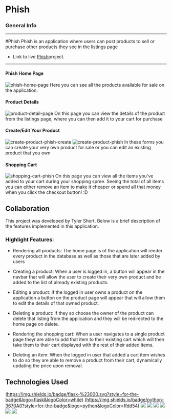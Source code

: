 # Phish


### General Info
***
#Phish
Phish is an application where users can post products to sell or purchase other products they see in the listings page
* Link to live [Phish](https://phish.onrender.com/)project.
***

#### Phish Home Page
![phish-home-page](https://user-images.githubusercontent.com/93847457/211180919-cac9ce3e-3828-4562-b08a-ba909ebad5a0.png)
Here you can see all the products available for sale on the application.

#### Product Details
![product-detail-page](https://user-images.githubusercontent.com/93847457/211181021-21dbcc16-474a-4e9e-a5ae-b8d32d381137.png)
On this page you can view the details of the product from the listings page, where you can then add it to your cart for purchase

#### Create/Edit Your Product
![create-product-phish-create](https://user-images.githubusercontent.com/93847457/211181094-be4dcd93-7bf7-4c71-9f76-7920bf716f84.png)
![create-product-phish](https://user-images.githubusercontent.com/93847457/211181068-34459dbe-e46a-41da-9687-7490f80eed4f.png)
In these forms you can create your very own product for sale or you can edit an existing product that you own

#### Shopping Cart
![shopping-cart-phish](https://user-images.githubusercontent.com/93847457/211181141-bc938f64-bb5c-4076-a2aa-e5c26060dda0.png)
On this page you can view all the items you've added to your cart during your shopping spree. Seeing the total of all items you can either remove an item to make it cheaper or spend all that money when you click the checkout button! :D



## Collaboration
This project was developed by Tyler Short. Below is a brief description of the features implemented in this application.
### Highlight Features:
* Rendering all products: The home page is of the application will render every product in the database as well as those that are later added by users
* Creating a product: When a user is logged in, a button will appear in the navbar that will allow the user to create their very own product and be added to the list of already existing products.
* Editing a product: If the logged in user owns a product on the application a button on the product page will appear that will allow them to edit the details of that owned product.
* Deleting a product: If they so choose the owner of the product can delete that listing from the application and they will be redirected to the home page on delete.


* Rendering the shopping cart: When a user navigates to a single product page theyr are able to add that item to their existing cart which will then take them to their cart displayed with the rest of their added items.
* Deleting an item: When the logged in user that added a cart item wishes to do so they are able to remove a product from their cart, dynamically updating the price upon removal.


## Technologies Used
(https://img.shields.io/badge/flask-%23000.svg?style=for-the-badge&logo=flask&logoColor=white)
(https://img.shields.io/badge/python-3670A0?style=for-the-badge&logo=python&logoColor=ffdd54)
<img src="https://img.shields.io/badge/CSS3-1572B6?style=for-the-badge&logo=css3&logoColor=white" />
<img src="https://img.shields.io/badge/HTML5-E34F26?style=for-the-badge&logo=html5&logoColor=white" />
<img src="https://img.shields.io/badge/npm-CB3837?style=for-the-badge&logo=npm&logoColor=white" />
<img src="https://img.shields.io/badge/React-20232A?style=for-the-badge&logo=react&logoColor=61DAFB" />
<img src="https://img.shields.io/badge/Redux-593D88?style=for-the-badge&logo=redux&logoColor=white" />
<img src="https://img.shields.io/badge/Git-F05032?style=for-the-badge&logo=git&logoColor=white" />

